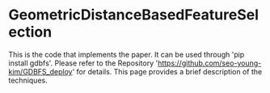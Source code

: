 # GeometricDistanceBasedFeatureSelection
This is the code that implements the paper.
It can be used through 'pip install gdbfs'.
Please refer to the Repository 'https://github.com/seo-young-kim/GDBFS_deploy' for details.
This page provides a brief description of the techniques.
